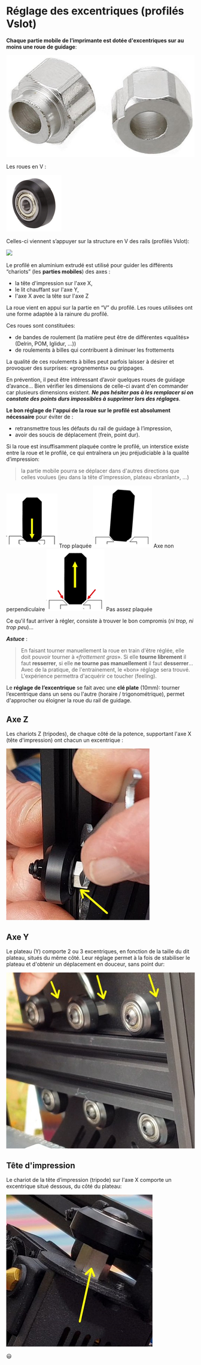 # Réglage des excentriques (profilés Vslot)

**Chaque partie mobile de l’imprimante est dotée d'excentriques sur au moins une roue de guidage**:

![](images/Excentriques/excentrique.jpg)

Les roues en V :

![](images/Excentriques/galet-roulement.png)

Celles-ci viennent s’appuyer sur la structure en V des rails (profilés Vslot):

![](images/Excentriques/profilé2020+galet-roulement.png)

Le profilé en aluminium extrudé est utilisé pour guider les différents “chariots” (les **parties mobiles**) des axes :

- la tête d'impression sur l'axe X,
- le lit chauffant sur l'axe Y,
- l'axe X avec la tête sur l'axe Z 

La roue vient en appui sur la partie en “V” du profilé. Les roues utilisées ont une forme adaptée à la rainure du profilé.

Ces roues sont constituées: 

- de bandes de roulement (la matière peut être de différentes «qualités» (Delrin, POM, Iglidur, …))
- de roulements à billes qui contribuent à diminuer les frottements
 
La qualité de ces roulements à billes peut parfois laisser à désirer et provoquer des surprises: «grognements» ou grippages.

En prévention, il peut être intéressant d’avoir quelques roues de guidage d’avance… Bien vérifier les dimensions de celle-ci avant d'en commander car plusieurs dimensions existent. ***Ne pas hésiter pas à les remplacer si on constate des points durs impossibles à supprimer lors des réglages***.

**Le bon réglage de l'appui de la roue sur le profilé est absolument nécessaire** pour éviter de :

- retransmettre tous les défauts du rail de guidage à l’impression,
- avoir des soucis de déplacement (frein, point dur).

Si la roue est insuffisamment plaquée contre le profilé, un interstice existe entre la roue et le profilé, ce qui entraînera un jeu préjudiciable à la qualité d’impression: 
> la partie mobile pourra se déplacer dans d'autres directions que celles voulues (jeu dans la tête d'impression, plateau «branlant», …)

![](images/Excentriques/galet-BAD-1.png) Trop plaquée
![](images/Excentriques/galet-BAD-2.png) Axe non perpendiculaire
![](images/Excentriques/galet-BAD-3.png) Pas assez plaquée

Ce qu'il faut arriver à régler, consiste à trouver le bon compromis (*ni trop, ni trop peu*)…
 
***Astuce*** :
> En faisant tourner manuellement la roue en train d'être réglée, elle doit pouvoir tourner à «*frottement gras*».
> Si elle **tourne librement** il faut **resserrer**, si elle **ne tourne pas manuellement** il faut **desserrer**… 
> Avec de la pratique, de l'entrainement, le «bon» réglage sera trouvé. L'expérience permettra d'acquérir ce toucher (feeling).

Le **réglage de l’excentrique** se fait avec une **clé plate** (10mm): tourner l’excentrique dans un sens ou l'autre (horaire / trigonométrique), permet d'approcher ou éloigner la roue du rail de guidage.

## Axe Z

Les chariots Z (tripodes), de chaque côté de la potence, supportant l'axe X (tête d'impression) ont chacun un excentrique :

![](images/Excentriques/excentrique-axe-Z.png)

## Axe Y

Le plateau (Y) comporte 2 ou 3 excentriques, en fonction de la taille du dit plateau, situés du même côté. Leur réglage permet à la fois de stabiliser le plateau et d'obtenir un déplacement en douceur, sans point dur:

![](images/Excentriques/excentriques-axe-Y.png)

## Tête d'impression

Le chariot de la tête d’impression (tripode) sur l'axe X comporte un excentrique situé dessous, du côté du plateau:

![](images/Excentriques/excentrique-axe-X.png)

:smiley:
